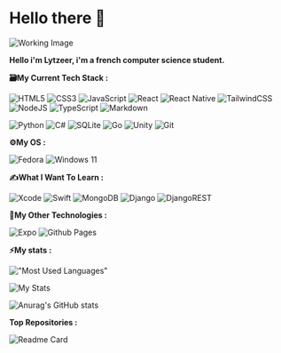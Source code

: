 # Hello there 👋

![Working Image](https://user-images.githubusercontent.com/74038190/212749447-bfb7e725-6987-49d9-ae85-2015e3e7cc41.gif)

**Hello i'm Lytzeer, i'm a french computer science student.**

**🗃️My Current Tech Stack :**

![HTML5](https://img.shields.io/badge/html5-%23E34F26.svg?style=for-the-badge&logo=html5&logoColor=white)
![CSS3](https://img.shields.io/badge/css3-%231572B6.svg?style=for-the-badge&logo=css3&logoColor=white)
![JavaScript](https://img.shields.io/badge/javascript-%23323330.svg?style=for-the-badge&logo=javascript&logoColor=%23F7DF1E)
![React](https://img.shields.io/badge/react-%2320232a.svg?style=for-the-badge&logo=react&logoColor=%2361DAFB)
![React Native](https://img.shields.io/badge/react_native-%2320232a.svg?style=for-the-badge&logo=react&logoColor=%2361DAFB)
![TailwindCSS](https://img.shields.io/badge/tailwindcss-%2338B2AC.svg?style=for-the-badge&logo=tailwind-css&logoColor=white)
![NodeJS](https://img.shields.io/badge/node.js-6DA55F?style=for-the-badge&logo=node.js&logoColor=white)
![TypeScript](https://img.shields.io/badge/typescript-%23007ACC.svg?style=for-the-badge&logo=typescript&logoColor=white)
![Markdown](https://img.shields.io/badge/markdown-%23000000.svg?style=for-the-badge&logo=markdown&logoColor=white)

![Python](https://img.shields.io/badge/python-3670A0?style=for-the-badge&logo=python&logoColor=ffdd54)
![C#](https://img.shields.io/badge/c%23-%23239120.svg?style=for-the-badge&logo=csharp&logoColor=white)
![SQLite](https://img.shields.io/badge/sqlite-%2307405e.svg?style=for-the-badge&logo=sqlite&logoColor=white)
![Go](https://img.shields.io/badge/go-%2300ADD8.svg?style=for-the-badge&logo=go&logoColor=white)
![Unity](https://img.shields.io/badge/unity-%23000000.svg?style=for-the-badge&logo=unity&logoColor=white)
![Git](https://img.shields.io/badge/git-%23F05033.svg?style=for-the-badge&logo=git&logoColor=white)

**⚙️My OS :**

![Fedora](https://img.shields.io/badge/Fedora-294172?style=for-the-badge&logo=fedora&logoColor=white)
![Windows 11](https://img.shields.io/badge/Windows%2011-%230079d5.svg?style=for-the-badge&logo=Windows%2011&logoColor=white)

**✍What I Want To Learn :**

![Xcode](https://img.shields.io/badge/Xcode-007ACC?style=for-the-badge&logo=Xcode&logoColor=white)
![Swift](https://img.shields.io/badge/swift-F54A2A?style=for-the-badge&logo=swift&logoColor=white)
![MongoDB](https://img.shields.io/badge/MongoDB-%234ea94b.svg?style=for-the-badge&logo=mongodb&logoColor=white)
![Django](https://img.shields.io/badge/django-%23092E20.svg?style=for-the-badge&logo=django&logoColor=white)
![DjangoREST](https://img.shields.io/badge/DJANGO-REST-ff1709?style=for-the-badge&logo=django&logoColor=white&color=ff1709&labelColor=gray)

**📜My Other Technologies :**

![Expo](https://img.shields.io/badge/expo-1C1E24?style=for-the-badge&logo=expo&logoColor=#D04A37)
![Github Pages](https://img.shields.io/badge/github%20pages-121013?style=for-the-badge&logo=github&logoColor=white)

**⚡My stats :**

!["Most Used Languages"](https://github-readme-stats.vercel.app/api/top-langs/?username=Lytzeer&layout=compact&theme=vision-friendly-dark")

![My Stats](https://github-readme-streak-stats.herokuapp.com/?user=Lytzeer&theme=dark&hide_border=false)

![Anurag's GitHub stats](https://github-readme-stats.vercel.app/api?username=Lytzeer&show_icons=true&theme=tokyonight)

**Top Repositories :**

![Readme Card](https://github-readme-stats.vercel.app/api/pin/?username=Lytzeer&repo=PokemonPython&theme=dark)
